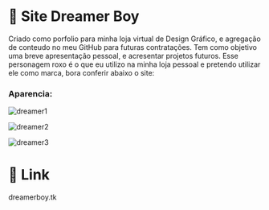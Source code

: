 # 🚀 Site Dreamer Boy

Criado como porfolio para minha loja virtual de Design Gráfico, e agregação de conteudo no meu GitHub para futuras contratações. Tem como objetivo uma breve apresentação pessoal, e acresentar projetos futuros. Esse personagem roxo é o que eu utilizo na minha loja pessoal e pretendo utilizar ele como marca, bora conferir abaixo o site:



### Aparencia:

![dreamer1](https://user-images.githubusercontent.com/50500849/207455069-06bd6051-ffa3-4449-947c-cc1b54168ba6.png)


![dreamer2](https://user-images.githubusercontent.com/50500849/207455483-bd5954a3-f7c4-46c3-bf1a-a84192043af7.png)

![dreamer3](https://user-images.githubusercontent.com/50500849/207455752-aed89ca9-6feb-4483-a477-3f5cc5967769.png)


# 📌 Link

dreamerboy.tk


